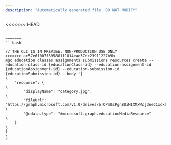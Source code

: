 ```yaml
---
description: "Automatically generated file. DO NOT MODIFY"
---
```


<<<<<<< HEAD
```cli

=======
```bash

// THE CLI IS IN PREVIEW. NON-PRODUCTION USE ONLY
>>>>>>> ac57e61007f395881f1814eae37dc23911227b9b
mgc education classes assignments submissions resources create --education-class-id {educationClass-id} --education-assignment-id {educationAssignment-id} --education-submission-id {educationSubmission-id} --body '{\
	"resource": {\
		"displayName": "category.jpg",\
		"fileUrl": "https://graph.microsoft.com/v1.0/drives/b!OPmUsPgnBUiMIXMxWcj3neC1xck6I5NIsnFxfrLdmXodJYOAkI7rTLhw7ME_e42J/items/01QTY63RK2WLKUUBAA4ZBKXNBL6QFC2TKG",\
		"@odata.type": "#microsoft.graph.educationMediaResource"\
	}\
}\
'

```